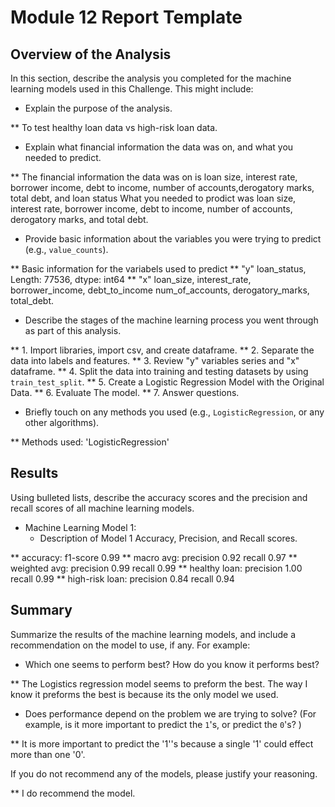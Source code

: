 # Module 12 Report Template

## Overview of the Analysis

In this section, describe the analysis you completed for the machine learning models used in this Challenge. This might include:

* Explain the purpose of the analysis.

** To test healthy loan data vs high-risk loan data. 

* Explain what financial information the data was on, and what you needed to predict.

** The financial information the data was on is loan size, interest rate, borrower income, debt to income, number of accounts,derogatory marks, total debt, and loan status What you needed to prodict was loan size, interest rate, borrower income, debt to income, number of accounts, derogatory marks, and total debt. 

* Provide basic information about the variables you were trying to predict (e.g., `value_counts`). 

** Basic information for the variabels used to predict
    ** "y" loan_status, Length: 77536, dtype: int64
    ** "x" loan_size, interest_rate, borrower_income, debt_to_income num_of_accounts, derogatory_marks, total_debt.

* Describe the stages of the machine learning process you went through as part of this analysis.

** 1. Import libraries, import csv, and create dataframe.
** 2. Separate the data into labels and features.
** 3. Review "y" variables series and "x" dataframe.
** 4. Split the data into training and testing datasets by using `train_test_split`.
** 5. Create a Logistic Regression Model with the Original Data.
** 6. Evaluate The model.
** 7. Answer questions.

* Briefly touch on any methods you used (e.g., `LogisticRegression`, or any other algorithms).

** Methods used: 'LogisticRegression'

## Results

Using bulleted lists, describe the accuracy scores and the precision and recall scores of all machine learning models.

* Machine Learning Model 1:
    * Description of Model 1 Accuracy, Precision, and Recall scores.

** accuracy:  f1-score 0.99
** macro avg: precision 0.92 recall 0.97
** weighted avg: precision 0.99 recall 0.99
** healthy loan: precision 1.00 recall 0.99
** high-risk loan: precision 0.84 recall  0.94

## Summary

Summarize the results of the machine learning models, and include a recommendation on the model to use, if any. For example:

* Which one seems to perform best? How do you know it performs best?

** The Logistics regression model seems to preform the best. The way I know it preforms the best is because its the only model we used.  

* Does performance depend on the problem we are trying to solve? (For example, is it more important to predict the `1`'s, or predict the `0`'s? )

** It is more important to predict the '1''s because a single '1' could effect more than one '0'.

If you do not recommend any of the models, please justify your reasoning.

** I do recommend the model. 